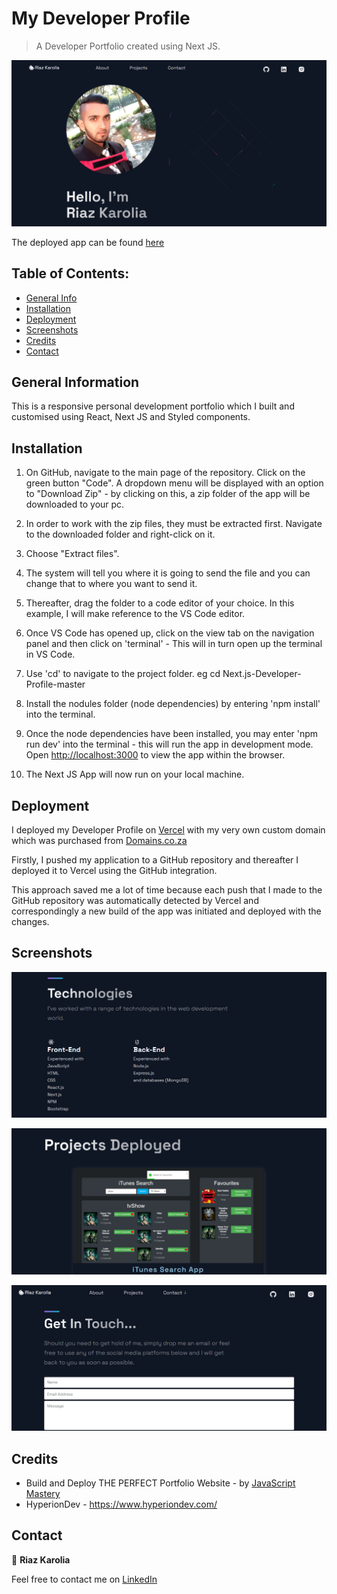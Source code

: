 # My Developer Profile

> A Developer Portfolio created using Next JS.

![Home Page](./public/images/HomePage.png)

The deployed app can be found [here](https://www.riazkarolia.co.za/)

## Table of Contents:

- [General Info](#general-information)
- [Installation](#installation)
- [Deployment](#deployment)
- [Screenshots](#screenshots)
- [Credits](#credits)
- [Contact](#contact)

## General Information

This is a responsive personal development portfolio which I built and customised using React, Next JS and Styled components.

## Installation

1. On GitHub, navigate to the main page of the repository. Click on the green button "Code". A dropdown menu will be displayed with an option to "Download Zip" - by clicking on this, a zip folder of the app will be downloaded to your pc.

2. In order to work with the zip files, they must be extracted first.
   Navigate to the downloaded folder and right-click on it.

3. Choose "Extract files".

4. The system will tell you where it is going to send the file and you can change that to where you want to send it.

5. Thereafter, drag the folder to a code editor of your choice. In this example, I will make reference to the VS Code editor.

6. Once VS Code has opened up, click on the view tab on the navigation panel and then click on 'terminal' - This will in turn open up the terminal in VS Code.

7. Use 'cd' to navigate to the project folder. eg cd Next.js-Developer-Profile-master

8. Install the nodules folder (node dependencies) by entering 'npm install' into the terminal.

9. Once the node dependencies have been installed, you may enter 'npm run dev' into the terminal - this will run the app in development mode.
   Open [http://localhost:3000](http://localhost:3000) to view the app within the browser.

10. The Next JS App will now run on your local machine.

## Deployment

I deployed my Developer Profile on [Vercel](https://www.riazkarolia.co.za/ "Developer Profle") with my very own custom domain which was purchased from [Domains.co.za](https://www.domains.co.za/)

Firstly, I pushed my application to a GitHub repository and thereafter I deployed it to Vercel using the GitHub integration.

This approach saved me a lot of time because each push that I made to the GitHub repository was automatically detected by Vercel and correspondingly a new build of the app was initiated and deployed with the changes.

## Screenshots

![Technologies](./public/images/Technologies.png)

![Projects](./public/images/Projects.png)

![Contact](./public/images/Contact.png)

## Credits

- Build and Deploy THE PERFECT Portfolio Website - by [JavaScript Mastery](https://www.youtube.com/watch?v=OPaLnMw2i_0)
- HyperionDev - https://www.hyperiondev.com/

## Contact

👤 **Riaz Karolia**

Feel free to contact me on [LinkedIn](https://www.linkedin.com/in/riaz-karolia/)